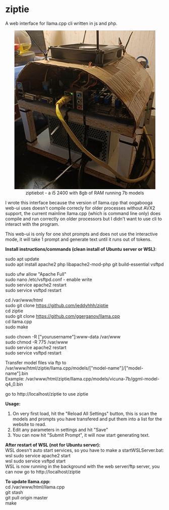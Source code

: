 # ziptie
A web interface for llama.cpp cli written in js and php.

<p align="center">
  <img src="https://github.com/jeddyhhh/ziptie/blob/main/includes/images/ziptie.jpg">
  <br>
  ziptiebot - a i5 2400 with 8gb of RAM running 7b models
</p>

I wrote this interface because the version of llama.cpp that oogabooga web-ui uses doesn't compile correcly for older processes without AVX2 support, the current mainline llama.cpp (which is command line only) does compile and run correctly on older processors but I didn't want to use cli to interact with the program.

This web-ui is only for one shot prompts and does not use the interactive mode, it will take 1 prompt and generate text until it runs out of tokens.

<b>Install instructions/commands (clean install of Ubuntu server or WSL)</b>:

sudo apt update<br>
sudo apt install apache2 php libapache2-mod-php git build-essential vsftpd<br>

sudo ufw allow "Apache Full"<br>
sudo nano /etc/vsftpd.conf - enable write<br>
sudo service apache2 restart<br>
sudo service vsftpd restart<br>

cd /var/www/html<br>
sudo git clone https://github.com/jeddyhhh/ziptie<br>
cd ziptie<br>
sudo git clone https://github.com/ggerganov/llama.cpp<br>
cd llama.cpp<br>
sudo make<br>

sudo chown -R ["yourusername"]:www-data /var/www<br>
sudo chmod -R 775 /var/www<br>
sudo service apache2 restart<br>
sudo service vsftpd restart<br>

Transfer model files via ftp to /var/www/html/ziptie/llama.cpp/models/["model-name"]/["model-name"].bin<br>
Example: /var/www/html/ziptie/llama.cpp/models/vicuna-7b/ggml-model-q4_0.bin<br>

go to http://localhost/ziptie to use ziptie<br>

<b>Usage:</b><br>
1. On very first load, hit the "Reload All Settings" button, this is scan the models and prompts you have transfered and put them into a list for the website to read.<br>
2. Edit any parameters in settings and hit "Save"<br>
3. You can now hit "Submit Prompt", it will now start generating text.<br>

<b>After restart of WSL (not for Ubuntu server):</b><br>
WSL doesn't auto start services, so you have to make a startWSLServer.bat:<br>
wsl sudo service apache2 start<br>
wsl sudo service vsftpd start<br>
WSL is now running in the background with the web server/ftp server, you can now go to http://localhost/ziptie<br>

<b>To update llama.cpp:</b><br>
cd /var/www/html/llama.cpp<br>
git stash<br>
git pull origin master<br>
make




